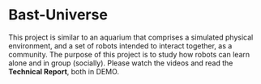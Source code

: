 # Bast-Universe
This project is similar to an aquarium that comprises a simulated physical environment, and a set of robots intended to interact together, as a community. The purpose of this project is to study how robots can learn alone and in group (socially). 
Please watch the videos and read the **Technical Report**, both in DEMO.
